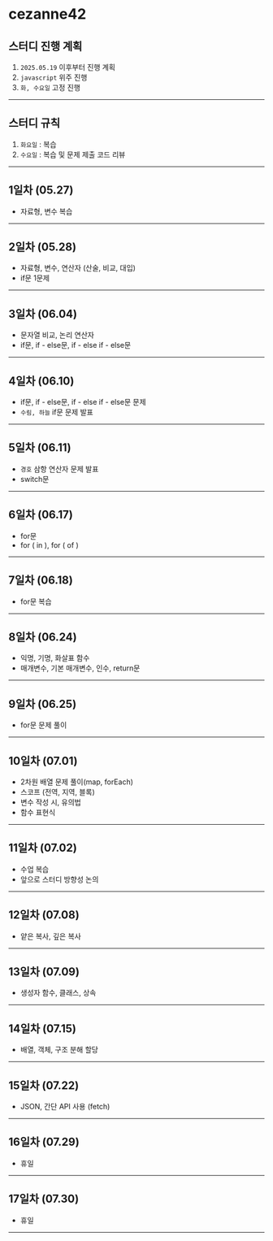 # cezanne42

## 스터디 진행 계획
1. `2025.05.19` 이후부터 진행 계획
2. `javascript` 위주 진행
3. `화, 수요일` 고정 진행
---
## 스터디 규칙
1. `화요일` : 복습
2. `수요일` : 복습 및 문제 제출 코드 리뷰
---
## 1일차 (05.27)
* 자료형, 변수 복습
---
## 2일차 (05.28)
* 자료형, 변수, 연산자 (산술, 비교, 대입)
* if문 1문제
---
## 3일차 (06.04)
* 문자열 비교, 논리 연산자
* if문, if - else문, if - else if - else문
---
## 4일차 (06.10)
* if문, if - else문, if - else if - else문 문제
* `수림, 하늘` if문 문제 발표
---
## 5일차 (06.11)
* `경호` 삼항 연산자 문제 발표
* switch문
---
## 6일차 (06.17)
* for문
* for ( in ), for ( of )
---
## 7일차 (06.18)
* for문 복습
---
## 8일차 (06.24)
* 익명, 기명, 화살표 함수
* 매개변수, 기본 매개변수, 인수, return문
---
## 9일차 (06.25)
* for문 문제 풀이
---
## 10일차 (07.01)
* 2차원 배열 문제 풀이(map, forEach)
* 스코프 (전역, 지역, 블록)
* 변수 작성 시, 유의법
* 함수 표현식
---
## 11일차 (07.02)
* 수업 복습
* 앞으로 스터디 방향성 논의
---
## 12일차 (07.08)
* 얕은 복사, 깊은 복사
---
## 13일차 (07.09)
* 생성자 함수, 클래스, 상속
---
## 14일차 (07.15)
* 배열, 객체, 구조 분해 할당
---
## 15일차 (07.22)
* JSON, 간단 API 사용 (fetch)
---
## 16일차 (07.29)
* 휴일
---
## 17일차 (07.30)
* 휴일
---